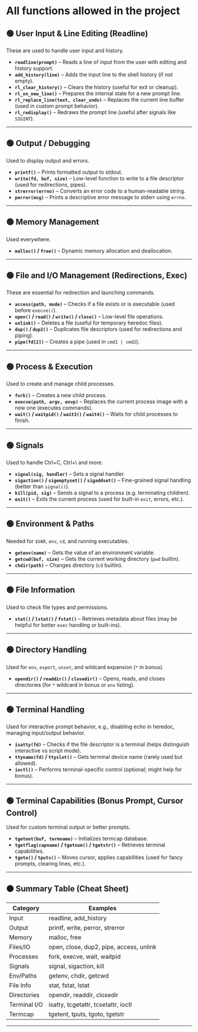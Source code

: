 <h1>All functions allowed in the project</h1>

<h2 data-start="157" data-end="199">🟢 User Input &amp; Line Editing (Readline)</h2>
<p data-start="200" data-end="248">These are used to handle user input and history.</p>
<ul data-start="250" data-end="785">
<li data-start="250" data-end="346"><strong data-start="252" data-end="274"><code data-start="254" data-end="272">readline(prompt)</code></strong> – Reads a line of input from the user with editing and history support.</li>
<li data-start="347" data-end="431"><strong data-start="349" data-end="372"><code data-start="351" data-end="370">add_history(line)</code></strong> – Adds the input line to the shell history (if not empty).</li>
<li data-start="432" data-end="509"><strong data-start="434" data-end="458"><code data-start="436" data-end="456">rl_clear_history()</code></strong> – Clears the history (useful for exit or cleanup).</li>
<li data-start="510" data-end="587"><strong data-start="512" data-end="534"><code data-start="514" data-end="532">rl_on_new_line()</code></strong> – Prepares the internal state for a new prompt line.</li>
<li data-start="588" data-end="698"><strong data-start="590" data-end="629"><code data-start="592" data-end="627">rl_replace_line(text, clear_undo)</code></strong> – Replaces the current line buffer (used in custom prompt behavior).</li>
<li data-start="699" data-end="785"><strong data-start="701" data-end="721"><code data-start="703" data-end="719">rl_redisplay()</code></strong> – Redraws the prompt line (useful after signals like <code data-start="775" data-end="783">SIGINT</code>).</li>
</ul>
<hr data-start="787" data-end="790">
<h2 data-start="792" data-end="816">🟢 Output / Debugging</h2>
<p data-start="817" data-end="851">Used to display output and errors.</p>
<ul data-start="853" data-end="1177">
<li data-start="853" data-end="906"><strong data-start="855" data-end="869"><code data-start="857" data-end="867">printf()</code></strong> – Prints formatted output to stdout.</li>
<li data-start="907" data-end="1018"><strong data-start="909" data-end="935"><code data-start="911" data-end="933">write(fd, buf, size)</code></strong> – Low-level function to write to a file descriptor (used for redirections, pipes).</li>
<li data-start="1019" data-end="1095"><strong data-start="1021" data-end="1042"><code data-start="1023" data-end="1040">strerror(errno)</code></strong> – Converts an error code to a human-readable string.</li>
<li data-start="1096" data-end="1177"><strong data-start="1098" data-end="1115"><code data-start="1100" data-end="1113">perror(msg)</code></strong> – Prints a descriptive error message to stderr using <code data-start="1169" data-end="1176">errno</code>.</li>
</ul>
<hr data-start="1179" data-end="1182">
<h2 data-start="1184" data-end="1207">🟢 Memory Management</h2>
<p data-start="1208" data-end="1224">Used everywhere.</p>
<ul data-start="1226" data-end="1299">
<li data-start="1226" data-end="1299"><strong data-start="1228" data-end="1253"><code data-start="1230" data-end="1240">malloc()</code> / <code data-start="1243" data-end="1251">free()</code></strong> – Dynamic memory allocation and deallocation.</li>
</ul>
<hr data-start="1301" data-end="1304">
<h2 data-start="1306" data-end="1356">🟢 File and I/O Management (Redirections, Exec)</h2>
<p data-start="1357" data-end="1416">These are essential for redirection and launching commands.</p>
<ul data-start="1418" data-end="1817">
<li data-start="1418" data-end="1513"><strong data-start="1420" data-end="1444"><code data-start="1422" data-end="1442">access(path, mode)</code></strong> – Checks if a file exists or is executable (used before <code data-start="1501" data-end="1511">execve()</code>).</li>
<li data-start="1514" data-end="1592"><strong data-start="1516" data-end="1563"><code data-start="1518" data-end="1526">open()</code> / <code data-start="1529" data-end="1537">read()</code> / <code data-start="1540" data-end="1549">write()</code> / <code data-start="1552" data-end="1561">close()</code></strong> – Low-level file operations.</li>
<li data-start="1593" data-end="1664"><strong data-start="1595" data-end="1609"><code data-start="1597" data-end="1607">unlink()</code></strong> – Deletes a file (useful for temporary heredoc files).</li>
<li data-start="1665" data-end="1755"><strong data-start="1667" data-end="1689"><code data-start="1669" data-end="1676">dup()</code> / <code data-start="1679" data-end="1687">dup2()</code></strong> – Duplicates file descriptors (used for redirections and piping).</li>
<li data-start="1756" data-end="1817"><strong data-start="1758" data-end="1775"><code data-start="1760" data-end="1773">pipe(fd[2])</code></strong> – Creates a pipe (used in <code data-start="1802" data-end="1815">cmd1 | cmd2</code>).</li>
</ul>
<hr data-start="1819" data-end="1822">
<h2 data-start="1824" data-end="1849">🟢 Process &amp; Execution</h2>
<p data-start="1850" data-end="1892">Used to create and manage child processes.</p>
<ul data-start="1894" data-end="2137">
<li data-start="1894" data-end="1939"><strong data-start="1896" data-end="1908"><code data-start="1898" data-end="1906">fork()</code></strong> – Creates a new child process.</li>
<li data-start="1940" data-end="2045"><strong data-start="1942" data-end="1972"><code data-start="1944" data-end="1970">execve(path, argv, envp)</code></strong> – Replaces the current process image with a new one (executes commands).</li>
<li data-start="2046" data-end="2137"><strong data-start="2048" data-end="2098"><code data-start="2050" data-end="2058">wait()</code> / <code data-start="2061" data-end="2072">waitpid()</code> / <code data-start="2075" data-end="2084">wait3()</code> / <code data-start="2087" data-end="2096">wait4()</code></strong> – Waits for child processes to finish.</li>
</ul>
<hr data-start="2139" data-end="2142">
<h2 data-start="2144" data-end="2157">🟢 Signals</h2>
<p data-start="2158" data-end="2197">Used to handle Ctrl+C, Ctrl+\ and more.</p>
<ul data-start="2199" data-end="2530">
<li data-start="2199" data-end="2252"><strong data-start="2201" data-end="2227"><code data-start="2203" data-end="2225">signal(sig, handler)</code></strong> – Sets a signal handler.</li>
<li data-start="2253" data-end="2363"><strong data-start="2255" data-end="2306"><code data-start="2257" data-end="2270">sigaction()</code> / <code data-start="2273" data-end="2288">sigemptyset()</code> / <code data-start="2291" data-end="2304">sigaddset()</code></strong> – Fine-grained signal handling (better than <code data-start="2351" data-end="2361">signal()</code>).</li>
<li data-start="2364" data-end="2445"><strong data-start="2366" data-end="2386"><code data-start="2368" data-end="2384">kill(pid, sig)</code></strong> – Sends a signal to a process (e.g. terminating children).</li>
<li data-start="2446" data-end="2530"><strong data-start="2448" data-end="2460"><code data-start="2450" data-end="2458">exit()</code></strong> – Exits the current process (used for built-in <code data-start="2508" data-end="2514">exit</code>, errors, etc.).</li>
</ul>
<hr data-start="2532" data-end="2535">
<h2 data-start="2537" data-end="2562">🟢 Environment &amp; Paths</h2>
<p data-start="2563" data-end="2619">Needed for <code data-start="2574" data-end="2580">$VAR</code>, <code data-start="2582" data-end="2587">env</code>, <code data-start="2589" data-end="2593">cd</code>, and running executables.</p>
<ul data-start="2621" data-end="2822">
<li data-start="2621" data-end="2686"><strong data-start="2623" data-end="2641"><code data-start="2625" data-end="2639">getenv(name)</code></strong> – Gets the value of an environment variable.</li>
<li data-start="2687" data-end="2766"><strong data-start="2689" data-end="2712"><code data-start="2691" data-end="2710">getcwd(buf, size)</code></strong> – Gets the current working directory (<code data-start="2751" data-end="2756">pwd</code> builtin).</li>
<li data-start="2767" data-end="2822"><strong data-start="2769" data-end="2786"><code data-start="2771" data-end="2784">chdir(path)</code></strong> – Changes directory (<code data-start="2808" data-end="2812">cd</code> builtin).</li>
</ul>
<hr data-start="2824" data-end="2827">
<h2 data-start="2829" data-end="2851">🟢 File Information</h2>
<p data-start="2852" data-end="2893">Used to check file types and permissions.</p>
<ul data-start="2895" data-end="3024">
<li data-start="2895" data-end="3024"><strong data-start="2897" data-end="2933"><code data-start="2899" data-end="2907">stat()</code> / <code data-start="2910" data-end="2919">lstat()</code> / <code data-start="2922" data-end="2931">fstat()</code></strong> – Retrieves metadata about files (may be helpful for better <code data-start="2994" data-end="3000">exec</code> handling or built-ins).</li>
</ul>
<hr data-start="3026" data-end="3029">
<h2 data-start="3031" data-end="3055">🟢 Directory Handling</h2>
<p data-start="3056" data-end="3129">Used for <code data-start="3065" data-end="3070">env</code>, <code data-start="3072" data-end="3080">export</code>, <code data-start="3082" data-end="3089">unset</code>, and wildcard expansion (<code data-start="3115" data-end="3118">*</code> in bonus).</p>
<ul data-start="3131" data-end="3262">
<li data-start="3131" data-end="3262"><strong data-start="3133" data-end="3177"><code data-start="3135" data-end="3146">opendir()</code> / <code data-start="3149" data-end="3160">readdir()</code> / <code data-start="3163" data-end="3175">closedir()</code></strong> – Opens, reads, and closes directories (for <code data-start="3222" data-end="3225">*</code> wildcard in bonus or <code data-start="3247" data-end="3252">env</code> listing).</li>
</ul>
<hr data-start="3264" data-end="3267">
<h2 data-start="3269" data-end="3292">🟢 Terminal Handling</h2>
<p data-start="3293" data-end="3395">Used for interactive prompt behavior, e.g., disabling echo in heredoc, managing input/output behavior.</p>
<ul data-start="3397" data-end="3685">
<li data-start="3397" data-end="3509"><strong data-start="3399" data-end="3415"><code data-start="3401" data-end="3413">isatty(fd)</code></strong> – Checks if the file descriptor is a terminal (helps distinguish interactive vs script mode).</li>
<li data-start="3510" data-end="3598"><strong data-start="3512" data-end="3543"><code data-start="3514" data-end="3527">ttyname(fd)</code> / <code data-start="3530" data-end="3541">ttyslot()</code></strong> – Gets terminal device name (rarely used but allowed).</li>
<li data-start="3599" data-end="3685"><strong data-start="3601" data-end="3614"><code data-start="3603" data-end="3612">ioctl()</code></strong> – Performs terminal-specific control (optional; might help for bonus).</li>
</ul>
<hr data-start="3687" data-end="3690">
<h2 data-start="3692" data-end="3750">🟢 Terminal Capabilities (Bonus Prompt, Cursor Control)</h2>
<p data-start="3751" data-end="3801">Used for custom terminal output or better prompts.</p>
<ul data-start="3803" data-end="4067">
<li data-start="3803" data-end="3865"><strong data-start="3805" data-end="3833"><code data-start="3807" data-end="3831">tgetent(buf, termname)</code></strong> – Initializes termcap database.</li>
<li data-start="3866" data-end="3954"><strong data-start="3868" data-end="3919"><code data-start="3870" data-end="3889">tgetflag(capname)</code> / <code data-start="3892" data-end="3903">tgetnum()</code> / <code data-start="3906" data-end="3917">tgetstr()</code></strong> – Retrieves terminal capabilities.</li>
<li data-start="3955" data-end="4067"><strong data-start="3957" data-end="3982"><code data-start="3959" data-end="3968">tgoto()</code> / <code data-start="3971" data-end="3980">tputs()</code></strong> – Moves cursor, applies capabilities (used for fancy prompts, clearing lines, etc.).</li>
</ul>
<hr data-start="4069" data-end="4072">

<h2 data-start="4074" data-end="4107">🟠 Summary Table (Cheat Sheet)</h2>
<div class="overflow-x-auto contain-inline-size">

Category | Examples
-- | --
Input | readline, add_history
Output | printf, write, perror, strerror
Memory | malloc, free
Files/IO | open, close, dup2, pipe, access, unlink
Processes | fork, execve, wait, waitpid
Signals | signal, sigaction, kill
Env/Paths | getenv, chdir, getcwd
File Info | stat, fstat, lstat
Directories | opendir, readdir, closedir
Terminal I/O | isatty, tcgetattr, tcsetattr, ioctl
Termcap | tgetent, tputs, tgoto, tgetstr

</div>
<hr data-start="5037" data-end="5040">
